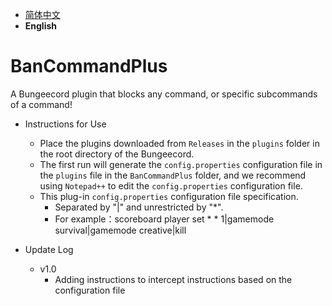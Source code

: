 - [简体中文](./README.md)
- **English**

# BanCommandPlus

A Bungeecord plugin that blocks any command, or specific subcommands of a command!

- Instructions for Use

  - Place the plugins downloaded from `Releases` in the `plugins` folder in the root directory of the Bungeecord.
  - The first run will generate the `config.properties` configuration file in the `plugins` file in the `BanCommandPlus` folder, and we recommend using `Notepad++` to edit the `config.properties` configuration file.
  - This plug-in `config.properties` configuration file specification.
    - Separated by "|" and unrestricted by "*".
    - For example：scoreboard player set * * 1|gamemode survival|gamemode creative|kill
- Update Log
  - v1.0
    - Adding instructions to intercept instructions based on the configuration file
